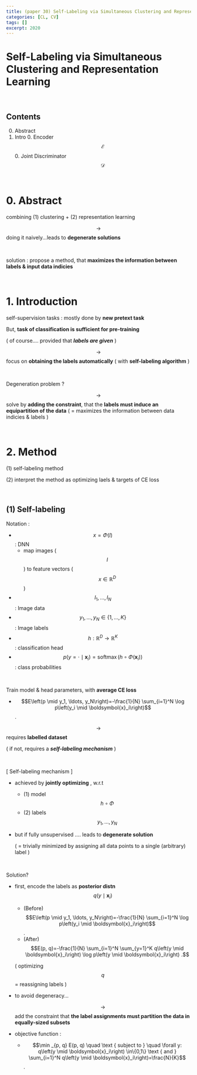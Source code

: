 ```yaml
---
title: (paper 30) Self-Labeling via Simultaneous Clustering and Representation Learning
categories: [CL, CV]
tags: []
excerpt: 2020
---
```


<script src="https://cdn.mathjax.org/mathjax/latest/MathJax.js?config=TeX-AMS-MML_HTMLorMML" type="text/javascript"></script>

# Self-Labeling via Simultaneous Clustering and Representation Learning

<br>

## Contents

0. Abstract
0. Intro
   0. Encoder $$\mathcal{E}$$
   0. Joint Discriminator $$\mathcal{D}$$ 


<br>

# 0. Abstract

combining (1) clustering + (2) representation learning

$$\rightarrow$$ doing it naively...leads to **degenerate solutions**

<br>

solution : propose a method, that **maximizes the information between labels & input data indicies**

<br>

# 1. Introduction

self-supervision tasks : mostly done by **new pretext task**

But, **task of classification is sufficient for pre-training**

( of course.... provided that ***labels are given*** )

$$\rightarrow$$ focus on **obtaining the labels automatically** ( with **self-labeling algorithm** )

<br>

Degeneration problem ?

$$\rightarrow$$ solve by **adding the constraint**, that the **labels must induce an equipartition of the data** ( = maximizes the information between data indicies & labels )

<br>

# 2. Method

(1) self-labeling method

(2) interpret the method as optimizing laels & targets of CE loss

<br>

## (1) Self-labeling

Notation :

- $$x=\Phi(I)$$ : DNN
  - map images ($$I$$) to feature vectors ($$x \in \mathbb{R}^D$$ )
- $$I_1, \ldots, I_N$$ : Image data
- $$y_1, \ldots, y_N \in\{1, \ldots, K\}$$ : Image labels
- $$h: \mathbb{R}^D \rightarrow \mathbb{R}^K$$ : classification head
- $$p\left(y=\cdot \mid \boldsymbol{x}_i\right)=\operatorname{softmax}\left(h \circ \Phi\left(\boldsymbol{x}_i\right)\right)$$ : class probabilities 

<br>

Train model & head parameters, with **average CE loss**

- $$E\left(p \mid y_1, \ldots, y_N\right)=-\frac{1}{N} \sum_{i=1}^N \log p\left(y_i \mid \boldsymbol{x}_i\right)$$.

$$\rightarrow$$ requires **labelled dataset**

( if not, requires a ***self-labeling mechanism*** )

<br>

[ Self-labeling mechanism ]

- achieved by **jointly optimizing** , w.r.t

  - (1) model $$h \circ \Phi$$
  - (2) labels $$y_1, \ldots, y_N$$

- but if fully unsupervised .... leads to **degenerate solution**

  ( = trivially minimized by assigning all data points to a single (arbitrary) label )

<br>

Solution?

- first, encode the labels as **posterior distn** $$q\left(y \mid \boldsymbol{x}_i\right)$$

  - (Before) $$E\left(p \mid y_1, \ldots, y_N\right)=-\frac{1}{N} \sum_{i=1}^N \log p\left(y_i \mid \boldsymbol{x}_i\right)$$.
  - (After) $$E(p, q)=-\frac{1}{N} \sum_{i=1}^N \sum_{y=1}^K q\left(y \mid \boldsymbol{x}_i\right) \log p\left(y \mid \boldsymbol{x}_i\right) .$$

  ( optimizing $$q$$ = reassigning labels )

- to avoid degeneracy...

  $$\rightarrow$$ add the constraint that **the label assignments must partition the data in equally-sized subsets**

- objective function :

  - $$\min _{p, q} E(p, q) \quad \text { subject to } \quad \forall y: q\left(y \mid \boldsymbol{x}_i\right) \in\{0,1\} \text { and } \sum_{i=1}^N q\left(y \mid \boldsymbol{x}_i\right)=\frac{N}{K}$$.

  